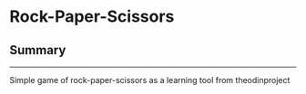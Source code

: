 # Rock-Paper-Scissors
## Summary
---
Simple game of rock-paper-scissors as a learning tool from theodinproject

